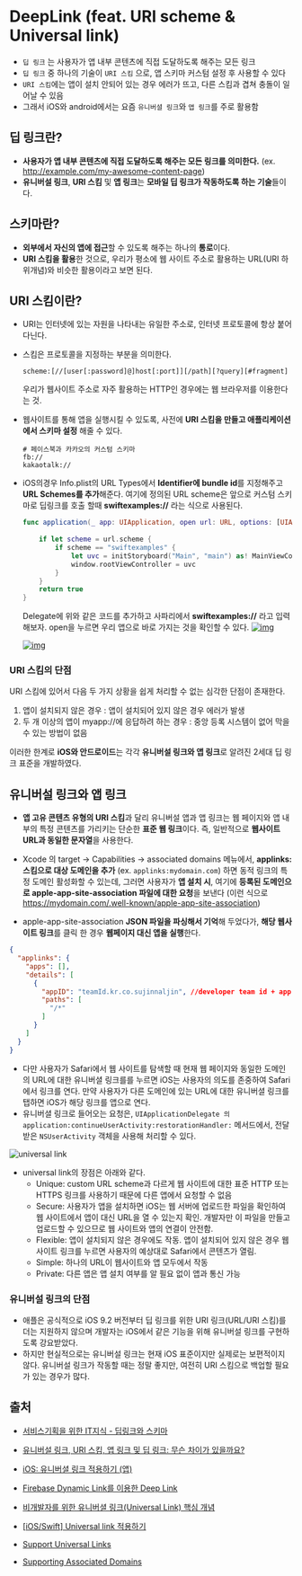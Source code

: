 # DeepLink (feat. URI scheme & Universal link)

- `딥 링크` 는 사용자가 앱 내부 콘텐츠에 직접 도달하도록 해주는 모든 링크
- `딥 링크` 중 하나의 기술이 `URI 스킴` 으로, 앱 스키마 커스텀 설정 후 사용할 수 있다
- `URI 스킴`에는 앱이 설치 안되어 있는 경우 에러가 뜨고, 다른 스킴과 겹쳐 충돌이 일어날 수 있음
- 그래서 iOS와 android에서는 요즘 `유니버셜 링크`와 `앱 링크`를 주로 활용함

## 딥 링크란?

- **사용자가 앱 내부 콘텐츠에 직접 도달하도록 해주는 모든 링크를 의미한다.** (ex.  http://example.com/my-awesome-content-page)
- **유니버설 링크**, **URI 스킴** 및 **앱 링크**는 **모바일 딥 링크가 작동하도록 하는 기술**들이다.

## 스키마란?

- **외부에서 자신의 앱에 접근**할 수 있도록 해주는 하나의 **통로**이다. 
- **URI 스킴을 활용**한 것으로, 우리가 평소에 웹 사이트 주소로 활용하는 URL(URI 하위개념)와 비슷한 활용이라고 보면 된다.

## URI 스킴이란?

- URI는 인터넷에 있는 자원을 나타내는 유일한 주소로, 인터넷 프로토콜에 항상 붙어 다닌다. 

- 스킴은 프로토콜을 지정하는 부분을 의미한다.

  ```
  scheme:[//[user[:password]@]host[:port]][/path][?query][#fragment]
  ```

  우리가 웹사이트 주소로 자주 활용하는 HTTP인 경우에는 웹 브라우저를 이용한다는 것.

- 웹사이트를 통해 앱을 실행시킬 수 있도록, 사전에 **URI 스킴을 만들고 애플리케이션에서 스키마 설정** 해줄 수 있다.

  ```
  # 페이스북과 카카오의 커스텀 스키마
  fb://
  kakaotalk://
  ```

- iOS의경우 Info.plist의 URL Types에서 **Identifier에 bundle id**를 지정해주고 **URL Schemes를 추가**해준다. 
  여기에 정의된 URL scheme은 앞으로 커스텀 스키마로 딥링크를 호출 할때 **swiftexamples://** 라는 식으로 사용된다.

  ```swift 
  func application(_ app: UIApplication, open url: URL, options: [UIApplicationOpenURLOptionsKey : Any] = [:]) -> Bool {
        
      if let scheme = url.scheme {
          if scheme == "swiftexamples" {
              let uvc = initStoryboard("Main", "main") as! MainViewController
              window.rootViewController = uvc
          }
      }
      return true
  }
  ```

  Delegate에 위와 같은 코드를 추가하고 사파리에서 **swiftexamples://** 라고 입력해보자.  open을 누르면 우리 앱으로 바로 가지는 것을 확인할 수 있다.
  [![img](https://mblogthumb-phinf.pstatic.net/MjAxODExMTNfMTUz/MDAxNTQyMDc5NDgxNjk0.BmiifeNUCUCLvhQr_J5CPJnc6bl3QRyIMKqNkMjrXiYg.wMIsOZmbqO7nUZptN6_XY-SXkug8RRTfGxo5iOy8POEg.PNG.greatsk553/image_7528467211542079441488.png?type=w800)](https://m.blog.naver.com/PostView.nhn?blogId=greatsk553&logNo=221397462709&proxyReferer=https:%2F%2Fwww.google.com%2F#)

  [![img](https://mblogthumb-phinf.pstatic.net/MjAxODExMTNfMTEx/MDAxNTQyMDc5NDkxMTk0.9xMOjB3MW9qdG_jYZ5PTJLERJ2NlUmC9XTrrrQvrMLAg.isBC5jhWEhVeuriY-xhHFRlf225pOIbXp8NKjT5cvQQg.PNG.greatsk553/image_1505272081542079454075.png?type=w800)](https://m.blog.naver.com/PostView.nhn?blogId=greatsk553&logNo=221397462709&proxyReferer=https:%2F%2Fwww.google.com%2F#)

  

### URI 스킴의 단점

URI 스킴에 있어서 다음 두 가지 상황을 쉽게 처리할 수 없는 심각한 단점이 존재한다.

1. 앱이 설치되지 않은 경우 : 앱이 설치되어 있지 않은 경우 에러가 발생
2. 두 개 이상의 앱이 myapp://에 응답하려 하는 경우 : 중앙 등록 시스템이 없어 막을 수 있는 방법이 없음

이러한 한계로 **iOS와 안드로이드**는 각각 **유니버설 링크와 앱 링크**로 알려진 2세대 딥 링크 표준을 개발하였다.

## 유니버설 링크와 앱 링크

- **앱 고유 콘텐츠 유형의 URI 스킴**과 달리 유니버설 앱과 앱 링크는 웹 페이지와 앱 내부의 특정 콘텐츠를 가리키는 단순한 **표준 웹 링크**이다. 즉, 일반적으로 **웹사이트 URL과 동일한 문자열**을 사용한다.
- Xcode 의 target -> Capabilities -> associated domains 메뉴에서, **applinks: 스킴으로 대상 도메인을 추가** (ex. `applinks:mydomain.com`) 하면 동적 링크의 특정 도메인 활성화할 수 있는데, 그러면 사용자가 **앱 설치 시**, 여기에 **등록된 도메인으로 apple-app-site-association 파일에 대한 요청**을 보낸다 (이런 식으로 https://mydomain.com/.well-known/apple-app-site-association)

- apple-app-site-association **JSON 파일을 파싱해서 기억**해 두었다가, **해당 웹사이트 링크**를 클릭 한 경우 **웹페이지 대신 앱을 실행**한다.

```json
{
  "applinks": {
    "apps": [],
    "details": [
      {
        "appID": "teamId.kr.co.sujinnaljin", //developer team id + app bundle id
        "paths": [
          "/*"
        ]
      }
    ]
  }
}
```
- 다만 사용자가 Safari에서 웹 사이트를 탐색할 때 현재 웹 페이지와 동일한 도메인의 URL에 대한 유니버셜 링크를를 누르면 iOS는 사용자의 의도를 존중하여 Safari에서 링크를 연다. 만약 사용자가 다른 도메인에 있는 URL에 대한 유니버셜 링크를 탭하면 iOS가 해당 링크를 앱으로 연다.
- 유니버셜 링크로 들어오는 요청은, `UIApplicationDelegate 의 application:continueUserActivity:restorationHandler:` 메서드에서, 전달받은 `NSUserActivity` 객체을 사용해 처리할 수 있다.

![universal link](http://www.wisetracker.co.kr/wp-content/uploads/2018/03/universal-link.png)


- universal link의 장점은 아래와 같다.
  - Unique: custom URL scheme과 다르게  웹 사이트에 대한 표준 HTTP 또는 HTTPS 링크를 사용하기 때문에 다른 앱에서 요청할 수 없음
  - Secure: 사용자가 앱을 설치하면 iOS는 웹 서버에 업로드한 파일을 확인하여 웹 사이트에서 앱이 대신 URL을 열 수 있는지 확인. 개발자만 이 파일을 만들고 업로드할 수 있으므로 웹 사이트와 앱의 연결이 안전함.
  - Flexible: 앱이 설치되지 않은 경우에도 작동. 앱이 설치되어 있지 않은 경우 웹 사이트 링크를 누르면 사용자의 예상대로 Safari에서 콘텐츠가 열림.
  - Simple: 하나의 URL이 웹사이트와 앱 모두에서 작동
  - Private: 다른 앱은 앱 설치 여부를 알 필요 없이 앱과 통신 가능

### 유니버설 링크의 단점

- 애플은 공식적으로 iOS 9.2 버전부터 딥 링크를 위한 URI 링크(URL/URI 스킴)를 더는 지원하지 않으며 개발자는 iOS에서 같은 기능을 위해 유니버설 링크를 구현하도록 강요받았다.
- 하지만 현실적으로는 유니버설 링크는 현재 iOS 표준이지만 실제로는 보편적이지 않다. 유니버설 링크가 작동할 때는 정말 좋지만, 여전히 URI 스킴으로 백업할 필요가 있는 경우가 많다.



## 출처

- [서비스기획을 위한 IT지식 - 딥링크와 스키마](https://onsoo.github.io/%EC%84%9C%EB%B9%84%EC%8A%A4%EA%B8%B0%ED%9A%8D/2018/10/25/deeplink-schema/)
- [유니버설 링크, URI 스킴, 앱 링크 및 딥 링크: 무슨 차이가 있을까요?](https://blog.branch.io/ko/유니버설-링크-uri-스킴-앱-링크-및-딥-링크-무슨-차이가/) 
- [iOS: 유니버셜 링크 적용하기 (앱)](https://ohgyun.com/708)

- [Firebase Dynamic Link를 이용한 Deep Link](https://m.blog.naver.com/PostView.nhn?blogId=greatsk553&logNo=221397462709&proxyReferer=https:%2F%2Fwww.google.com%2F)

- [비개발자를 위한 유니버셜 링크(Universal Link) 핵심 개념](http://www.wisetracker.co.kr/blog/%EB%B9%84%EA%B0%9C%EB%B0%9C%EC%9E%90%EB%A5%BC-%EC%9C%84%ED%95%9C-%EC%9C%A0%EB%8B%88%EB%B2%84%EC%85%9C-%EB%A7%81%ED%81%AC-%ED%95%B5%EC%8B%AC-%EA%B0%9C%EB%85%90/)
- [[iOS/Swift] Universal link 적용하기](https://jooeungen.tistory.com/entry/iOSSwift-Universal-link-%EC%A0%81%EC%9A%A9%ED%95%98%EA%B8%B0)
- [Support Universal Links](https://developer.apple.com/library/archive/documentation/General/Conceptual/AppSearch/UniversalLinks.html)
- [Supporting Associated Domains](https://developer.apple.com/documentation/xcode/supporting-associated-domains)

